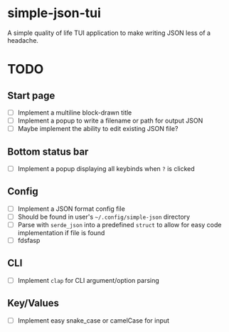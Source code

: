 # simple-json-tui

A simple quality of life TUI application to make writing JSON less of a headache.

# TODO

## Start page

- [ ] Implement a multiline block-drawn title
- [ ] Implement a popup to write a filename or path for output JSON
- [ ] Maybe implement the ability to edit existing JSON file?

## Bottom status bar

- [ ] Implement a popup displaying all keybinds when `?` is clicked

## Config

- [ ] Implement a JSON format config file
- [ ] Should be found in user's `~/.config/simple-json` directory
- [ ] Parse with `serde_json` into a predefined `struct` to allow for easy code implementation if file is found
- [ ] fdsfasp

## CLI

- [ ] Implement `clap` for CLI argument/option parsing

## Key/Values

- [ ] Implement easy snake_case or camelCase for input
